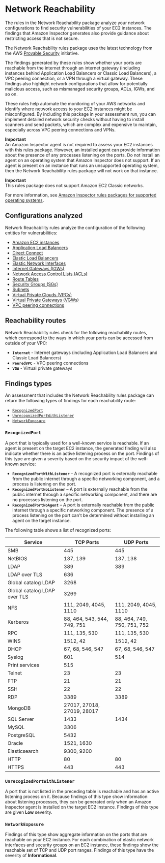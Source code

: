 # Network Reachability<a name="inspector_network-reachability"></a>

The rules in the Network Reachability package analyze your network configurations to find security vulnerabilities of your EC2 instances\. The findings that Amazon Inspector generates also provide guidance about restricting access that is not secure\.

The Network Reachability rules package uses the latest technology from the AWS [Provable Security](https://aws.amazon.com/security/provable-security/) initiative\.

The findings generated by these rules show whether your ports are reachable from the internet through an internet gateway \(including instances behind Application Load Balancers or Classic Load Balancers\), a VPC peering connection, or a VPN through a virtual gateway\. These findings also highlight network configurations that allow for potentially malicious access, such as mismanaged security groups, ACLs, IGWs, and so on\.

These rules help automate the monitoring of your AWS networks and identify where network access to your EC2 instances might be misconfigured\. By including this package in your assessment run, you can implement detailed network security checks without having to install scanners and send packets, which are complex and expensive to maintain, especially across VPC peering connections and VPNs\.

**Important**  
An Amazon Inspector agent is not required to assess your EC2 instances with this rules package\. However, an installed agent can provide information about the presence of any processes listening on the ports\. Do not install an agent on an operating system that Amazon Inspector does not support\. If an agent is present on an instance that runs an unsupported operating system, then the Network Reachability rules package will not work on that instance\.

**Important**  
This rules package does not support Amazon EC2 Classic networks\.

For more information, see [Amazon Inspector rules packages for supported operating systems](inspector_rule-packages_across_os.md)\.

## Configurations analyzed<a name="inspector_network-reachability-configurations"></a>

Network Reachability rules analyze the configuration of the following entities for vulnerabilities:
+ [Amazon EC2 instances](https://docs.aws.amazon.com/AWSEC2/latest/UserGuide/concepts.html)
+ [Application Load Balancers](https://docs.aws.amazon.com/AmazonECS/latest/developerguide/load-balancer-types.html#alb)
+ [Direct Connect](https://docs.aws.amazon.com/directconnect/latest/UserGuide/Welcome.html)
+ [Elastic Load Balancers](https://docs.aws.amazon.com/AmazonECS/latest/developerguide/load-balancer-types.html)
+ [Elastic Network Interfaces](https://docs.aws.amazon.com/AWSEC2/latest/UserGuide/using-eni.html)
+ [Internet Gateways \(IGWs\)](https://docs.aws.amazon.com/vpc/latest/userguide/VPC_Internet_Gateway.html)
+ [Network Access Control Lists \(ACLs\)](https://docs.aws.amazon.com/vpc/latest/userguide/vpc-network-acls.html)
+ [Route Tables](https://docs.aws.amazon.com/vpc/latest/userguide/VPC_Route_Tables.html)
+ [Security Groups \(SGs\)](https://docs.aws.amazon.com/AWSEC2/latest/UserGuide/using-network-security.html)
+ [Subnets](https://docs.aws.amazon.com/vpc/latest/userguide/VPC_Subnets.html)
+ [Virtual Private Clouds \(VPCs\)](https://docs.aws.amazon.com/vpc/latest/userguide/VPC_Subnets.html)
+ [Virtual Private Gateways \(VGWs\)](https://docs.aws.amazon.com/vpc/latest/userguide/SetUpVPNConnections.html#vpn-create-vpg)
+ [VPC peering connections](https://docs.aws.amazon.com/vpc/latest/peering/what-is-vpc-peering.html)

## Reachability routes<a name="inspector_network-reachability-Types"></a>

Network Reachability rules check for the following reachability routes, which correspond to the ways in which your ports can be accessed from outside of your VPC:
+ **`Internet`** \- Internet gateways \(including Application Load Balancers and Classic Load Balancers\)
+ **`PeeredVPC`** \- VPC peering connections
+ **`VGW`** \- Virtual private gateways

## Findings types<a name="inspector_network-reachability-types"></a>

An assessment that includes the Network Reachability rules package can return the following types of findings for each reachability route:
+ [`RecognizedPort`](#inspector_network-reachability-types-1)
+ [`UnrecognizedPortWithListener`](#inspector_network-reachability-types-2)
+ [`NetworkExposure`](#inspector_network-reachability-types-3)

### `RecognizedPort`<a name="inspector_network-reachability-types-1"></a>

A port that is typically used for a well\-known service is reachable\. If an agent is present on the target EC2 instance, the generated finding will also indicate whether there is an active listening process on the port\. Findings of this type are given a severity based on the security impact of the well\-known service:
+ **`RecognizedPortWithListener`** – A recognized port is externally reachable from the public internet through a specific networking component, and a process is listening on the port\.
+ **`RecognizedPortNoListener`** – A port is externally reachable from the public internet through a specific networking component, and there are no processes listening on the port\.
+ **`RecognizedPortNoAgent`** – A port is externally reachable from the public internet through a specific networking component\. The presence of a process listening on the port can't be determined without installing an agent on the target instance\.

The following table shows a list of recognized ports:


|  Service  |  TCP Ports  |  UDP Ports  | 
| --- | --- | --- | 
|  SMB  |  445  |  445  | 
|  NetBIOS  |  137, 139  |  137, 138  | 
|  LDAP  |  389  |  389  | 
|  LDAP over TLS  |  636  |  | 
|  Global catalog LDAP  |  3268  |  | 
|  Global catalog LDAP over TLS  |  3269  |  | 
|  NFS  |  111, 2049, 4045, 1110  |  111, 2049, 4045, 1110  | 
|  Kerberos  |  88, 464, 543, 544, 749, 751  |  88, 464, 749, 750, 751, 752  | 
|  RPC  |  111, 135, 530  |  111, 135, 530  | 
|  WINS  |  1512, 42  |  1512, 42  | 
|  DHCP  |  67, 68, 546, 547  |  67, 68, 546, 547  | 
|  Syslog  |  601  |  514  | 
|  Print services  |  515  |  | 
|  Telnet  |  23  |  23  | 
|  FTP  |  21  |  21  | 
|  SSH  |  22  |  22  | 
|  RDP  |  3389  |  3389  | 
|  MongoDB  |  27017, 27018, 27019, 28017  |  | 
|  SQL Server  |  1433  |  1434  | 
|  MySQL  |  3306  |  | 
|  PostgreSQL  |  5432  |  | 
|  Oracle  |  1521, 1630  |  | 
|  Elasticsearch  |  9300, 9200  |  | 
|  HTTP  | 80 | 80 | 
|  HTTPS  | 443 | 443 | 

### `UnrecogizedPortWithListener`<a name="inspector_network-reachability-types-2"></a>

A port that is not listed in the preceding table is reachable and has an active listening process on it\. Because findings of this type show information about listening processes, they can be generated only when an Amazon Inspector agent is installed on the target EC2 instance\. Findings of this type are given **Low** severity\.

### `NetworkExposure`<a name="inspector_network-reachability-types-3"></a>

Findings of this type show aggregate information on the ports that are reachable on your EC2 instance\. For each combination of elastic network interfaces and security groups on an EC2 instance, these findings show the reachable set of TCP and UDP port ranges\. Findings of this type have the severity of **Informational**\.